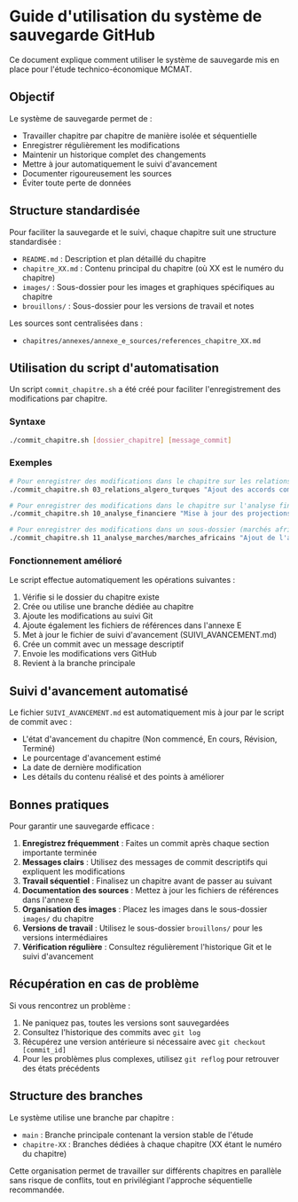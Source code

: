 # Guide d'utilisation du système de sauvegarde GitHub

Ce document explique comment utiliser le système de sauvegarde mis en place pour l'étude technico-économique MCMAT.

## Objectif

Le système de sauvegarde permet de :
- Travailler chapitre par chapitre de manière isolée et séquentielle
- Enregistrer régulièrement les modifications
- Maintenir un historique complet des changements
- Mettre à jour automatiquement le suivi d'avancement
- Documenter rigoureusement les sources
- Éviter toute perte de données

## Structure standardisée

Pour faciliter la sauvegarde et le suivi, chaque chapitre suit une structure standardisée :
- `README.md` : Description et plan détaillé du chapitre
- `chapitre_XX.md` : Contenu principal du chapitre (où XX est le numéro du chapitre)
- `images/` : Sous-dossier pour les images et graphiques spécifiques au chapitre
- `brouillons/` : Sous-dossier pour les versions de travail et notes

Les sources sont centralisées dans :
- `chapitres/annexes/annexe_e_sources/references_chapitre_XX.md`

## Utilisation du script d'automatisation

Un script `commit_chapitre.sh` a été créé pour faciliter l'enregistrement des modifications par chapitre.

### Syntaxe

```bash
./commit_chapitre.sh [dossier_chapitre] [message_commit]
```

### Exemples

```bash
# Pour enregistrer des modifications dans le chapitre sur les relations algéro-turques
./commit_chapitre.sh 03_relations_algero_turques "Ajout des accords commerciaux récents"

# Pour enregistrer des modifications dans le chapitre sur l'analyse financière
./commit_chapitre.sh 10_analyse_financiere "Mise à jour des projections financières"

# Pour enregistrer des modifications dans un sous-dossier (marchés africains)
./commit_chapitre.sh 11_analyse_marches/marches_africains "Ajout de l'analyse du marché nigérian"
```

### Fonctionnement amélioré

Le script effectue automatiquement les opérations suivantes :
1. Vérifie si le dossier du chapitre existe
2. Crée ou utilise une branche dédiée au chapitre
3. Ajoute les modifications au suivi Git
4. Ajoute également les fichiers de références dans l'annexe E
5. Met à jour le fichier de suivi d'avancement (SUIVI_AVANCEMENT.md)
6. Crée un commit avec un message descriptif
7. Envoie les modifications vers GitHub
8. Revient à la branche principale

## Suivi d'avancement automatisé

Le fichier `SUIVI_AVANCEMENT.md` est automatiquement mis à jour par le script de commit avec :
- L'état d'avancement du chapitre (Non commencé, En cours, Révision, Terminé)
- Le pourcentage d'avancement estimé
- La date de dernière modification
- Les détails du contenu réalisé et des points à améliorer

## Bonnes pratiques

Pour garantir une sauvegarde efficace :

1. **Enregistrez fréquemment** : Faites un commit après chaque section importante terminée
2. **Messages clairs** : Utilisez des messages de commit descriptifs qui expliquent les modifications
3. **Travail séquentiel** : Finalisez un chapitre avant de passer au suivant
4. **Documentation des sources** : Mettez à jour les fichiers de références dans l'annexe E
5. **Organisation des images** : Placez les images dans le sous-dossier `images/` du chapitre
6. **Versions de travail** : Utilisez le sous-dossier `brouillons/` pour les versions intermédiaires
7. **Vérification régulière** : Consultez régulièrement l'historique Git et le suivi d'avancement

## Récupération en cas de problème

Si vous rencontrez un problème :

1. Ne paniquez pas, toutes les versions sont sauvegardées
2. Consultez l'historique des commits avec `git log`
3. Récupérez une version antérieure si nécessaire avec `git checkout [commit_id]`
4. Pour les problèmes plus complexes, utilisez `git reflog` pour retrouver des états précédents

## Structure des branches

Le système utilise une branche par chapitre :
- `main` : Branche principale contenant la version stable de l'étude
- `chapitre-XX` : Branches dédiées à chaque chapitre (XX étant le numéro du chapitre)

Cette organisation permet de travailler sur différents chapitres en parallèle sans risque de conflits, tout en privilégiant l'approche séquentielle recommandée.
